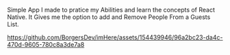 Simple App I made to pratice my Abilities and learn the concepts of React Native.
It Gives me the option to add and Remove People From a Guests List.





https://github.com/BorgersDev/imHere/assets/154439946/96a2bc23-da4c-470d-9605-780c8a3de7a8

